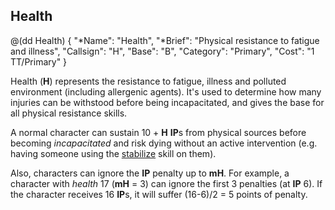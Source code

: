 ## Health

@(dd Health)
{ 
  "*Name": "Health",
  "*Brief": "Physical resistance to fatigue and illness",
  "Callsign": "H",
  "Base": "B",
  "Category": "Primary",
  "Cost": "1 TT/Primary"
}

Health (**H**) represents the resistance to fatigue, illness and polluted 
environment (including allergenic agents). It's used to determine how many
injuries can be withstood before being incapacitated, and gives the base for 
all physical resistance skills.

A normal character can sustain 10 + **H** **IP**s from physical sources before 
becoming *incapacitated* and risk dying without an active intervention (e.g.
having someone using the [stabilize](#stabilize) skill on them).

Also, characters can ignore the **IP** penalty up to **mH**. For example,
a character with *health* 17 (**mH** = 3) can ignore the first 3 penalties
(at **IP** 6). If the character receives 16 **IP**s, it will suffer 
(16-6)/2 = 5 points of penalty.
